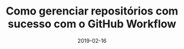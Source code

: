 ---
date: 2019-02-16
layout: talks
title: Como gerenciar repositórios com sucesso com o GitHub Workflow 
event_url: https://campuse.ro/events/campus-party-brasil-2019/workshop/como-gerenciar-repositorios-com-sucesso-com-o-github-workflow-cpbr12/
local: Campus Party Brasil 2019

---